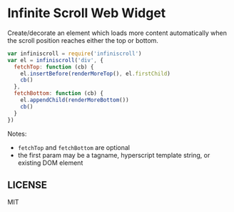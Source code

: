 # Infinite Scroll Web Widget

Create/decorate an element which loads more content automatically when the scroll position reaches either the top or bottom.


```js
var infiniscroll = require('infiniscroll')
var el = infiniscroll('div', {
  fetchTop: function (cb) {
    el.insertBefore(renderMoreTop(), el.firstChild)
    cb()
  },
  fetchBottom: function (cb) {
    el.appendChild(renderMoreBottom())
    cb()
  }
})
```

Notes:

- `fetchTop` and `fetchBottom` are optional
- the first param may be a tagname, hyperscript template string, or existing DOM element

## LICENSE

MIT
